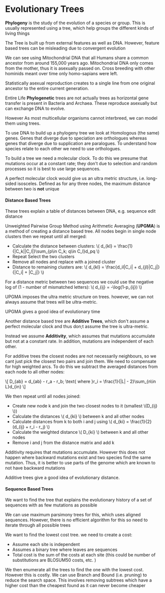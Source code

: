 # Evolutionary Trees

**Phylogeny** is the study of the evolution of a species or group. This is usually represented using a tree, which help groups the different kinds of living things 

The Tree is built up from external features as well as DNA. However, feature based trees can be misleading due to convergent evolution 

We can see using Mitochondrial DNA that all Humans share a common ancestor from around 155,000 years ago. Mitochondrial DNA only comes from the mother, thus it is asexually passed on. Cross breeding with other hominids meant over time only homo-sapians were left. 

Statistically asexual reproduction creates to a single line from one original ancestor to the entire current generation.

Entire Life **Phylogenetic** trees are not actually trees as horizontal gene transfer is present in Bacteria and Archaea. These reproduce asexually but can exchange DNA to evolve. 

However As most multicellular organisms cannot interbreed, we can model them using trees. 

To use DNA to build up a phylogeny tree we look at Homologous (the same) genes. Genes that diverge due to speciation are orthologues whereas genes that diverge due to supplication are paralogues. To understand how species relate to each other we need to use orthologues.

To build a tree we need a molecular clock. To do this we presume that mutations occur at a constant rate; they don't due to selection and random processes so it is best to use large sequences.

A perfect molecular clock would give us an ultra metric structure, i.e. long-sided isosceles. Defined as for any three nodes, the maximum distance between two is **not** unique

#### Distance Based Trees

These trees explain a table of distances between DNA, e.g. sequence edit distance

Unweighted Pairwise Group Method using Arithmetic Averaging (**UPGMA**) is a method of creating a distance based tree. All nodes begin in single node clusters then we repeat until all merged:
- Calculate the distance between clusters: \\( d_{kl} = \frac{1}{|C_k||C_l|}\sum_{p\in C_k; q\in C_l}d_pq \\)
- Repeat Select the two clusters
- Remove all nodes and replace with a joined cluster
- Distance to remaining clusters are: \\( d_{kl} = \frac{d_il|C_i| + d_{jl}|C_j|}{|C_i| + |C_j|} \\)

For a distance metric between two sequences we could use the negative log of (1 - number of mismatched letters): \\( d_{ij} = -\log(1-p_{ij}) \\) 

UPGMA imposes the ultra metric structure on trees. however, we can not always assume that trees will be ultra-metric.

UPGMA gives a good idea of evolutionary time

Another distance based tree are **Additive Trees**, which don't assume a perfect molecular clock and thus don;t assume the tree is ultra-metric.

Instead we assume **Additivity**, which assumes that mutations accumulate but not at a constant rate. In addition, mutations are independent of each other. 

For additive trees the closest nodes are not necessarily neighbours, so we cant just pick the closest two pairs and join them. We need to compensate for high weighted arcs. To do this we subtract the averaged distances from each node to all other nodes:

\\[ D_{ab} = d_{ab} - r_a - r_b; \text{ where }r_i = \frac{1}{|L| - 2}\sum_{n\in L}d_{in} \\]

We then repeat until all nodes joined:
- Create new node k and join the two closest nodes to it (smallest \\(D_{ij} \\))
- Calculate the distances \\( d_{ki} \\) between k and all other nodes
- Calculate distances from k to both i and j using \\( d_{ki} = \frac{1}{2}(d_{ij} + r_i - r_j) \\)
- Calculate the weighted distance \\( D_{ki} \\) between k and all other nodes
- Remove i and j from the distance matrix and add k

Additivity requires that mutations accumulate. However this does not happen where backward mutations exist and two species find the same mutation. Thus, it is better to use parts of the genome which are known to not have backward mutations

Additive trees give a good idea of evolutionary distance. 

#### Sequence Based Trees

We want to find the tree that explains the evolutionary history of a set of sequences with as few mutations as possible 

We can use maximum parsimony trees for this, which uses aligned sequences. However, there is no efficient algorithm for this so need to iterate through all possible trees

We want to find the lowest cost tree. we need to create a cost:
- Assume each site is independent
- Assumes a binary tree where leaves are sequences
- Total cost is the sum of the costs at each site (this could be number of substitutions are BLOSUM50 costs, etc. )

We then enumerate all the trees to find the one with the lowest cost. However this is costly. We can use Branch and Bound (i.e. pruning) to reduce the search space. This involves removing subtrees which have a higher cost than the cheapest found as it can never become cheaper